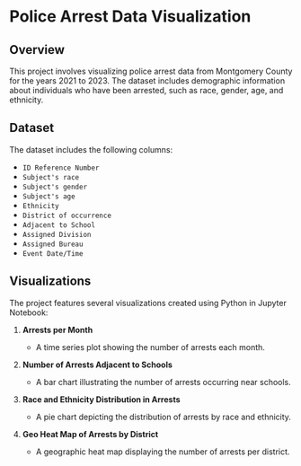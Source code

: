 # Police Arrest Data Visualization

## Overview

This project involves visualizing police arrest data from Montgomery County for the years 2021 to 2023. The dataset includes demographic information about individuals who have been arrested, such as race, gender, age, and ethnicity.

## Dataset

The dataset includes the following columns:

- `ID Reference Number`
- `Subject's race`
- `Subject's gender`
- `Subject's age`
- `Ethnicity`
- `District of occurrence`
- `Adjacent to School`
- `Assigned Division`
- `Assigned Bureau`
- `Event Date/Time`

## Visualizations

The project features several visualizations created using Python in Jupyter Notebook:

1. **Arrests per Month**
   - A time series plot showing the number of arrests each month.

2. **Number of Arrests Adjacent to Schools**
   - A bar chart illustrating the number of arrests occurring near schools.

3. **Race and Ethnicity Distribution in Arrests**
   - A pie chart depicting the distribution of arrests by race and ethnicity.

4. **Geo Heat Map of Arrests by District**
   - A geographic heat map displaying the number of arrests per district.
